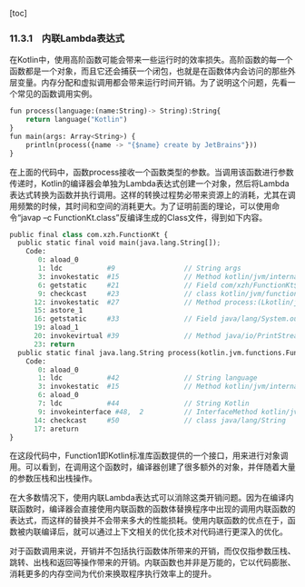 [toc]

### 11.3.1　内联Lambda表达式

在Kotlin中，使用高阶函数可能会带来一些运行时的效率损失。高阶函数的每一个函数都是一个对象，而且它还会捕获一个闭包，也就是在函数体内会访问的那些外层变量。内存分配和虚拟调用都会带来运行时间开销。为了说明这个问题，先看一个常见的函数调用实例。

```python
fun process(language:(name:String)-> String):String{
    return language("Kotlin")
}
fun main(args: Array<String>) {
    println(process({name -> "{$name} create by JetBrains"}))
}
```

在上面的代码中，函数process接收一个函数类型的参数。当调用该函数进行参数传递时，Kotlin的编译器会单独为Lambda表达式创建一个对象，然后将Lambda表达式转换为函数并执行调用。这样的转换过程势必带来资源上的消耗，尤其在调用频繁的时候，其时间和空间的消耗更大。为了证明前面的理论，可以使用命令“javap –c FunctionKt.class”反编译生成的Class文件，得到如下内容。

```python
public final class com.xzh.FunctionKt {
  public static final void main(java.lang.String[]);
    Code:
       0: aload_0
       1: ldc           #9                 // String args
       3: invokestatic  #15                // Method kotlin/jvm/internal/ Intrinsics.checkParameterIsNotNull:(Ljava/lang/Object;Ljava/lang/String;)V
       6: getstatic     #21                // Field com/xzh/FunctionKt$main$1. INSTANCE:Lcom/xzh/FunctionKt$main$1;
       9: checkcast     #23                // class kotlin/jvm/functions/ Function1
      12: invokestatic  #27                // Method process:(Lkotlin/jvm/ functions/Function1;)Ljava/lang/String;
      15: astore_1
      16: getstatic     #33                // Field java/lang/System.out:Ljava/ io/PrintStream;
      19: aload_1
      20: invokevirtual #39                // Method java/io/PrintStream.println: (Ljava/lang/Object;)V
      23: return
  public static final java.lang.String process(kotlin.jvm.functions.Function1<? super java.lang.String, java.lang.String>);
    Code:
       0: aload_0
       1: ldc           #42                // String language
       3: invokestatic  #15                // Method kotlin/jvm/internal/ Intrinsics.checkParameterIsNotNull:(Ljava/lang/Object;Ljava/lang/String;)V
       6: aload_0
       7: ldc           #44                // String Kotlin
       9: invokeinterface #48,  2          // InterfaceMethod kotlin/jvm/ functions/Function1.invoke:(Ljava/lang/Object;)Ljava/lang/Object;
      14: checkcast     #50                // class java/lang/String
      17: areturn
}
```

在这段代码中，Function1即Kotlin标准库函数提供的一个接口，用来进行对象调用。可以看到，在调用这个函数时，编译器创建了很多额外的对象，并伴随着大量的参数压栈和出栈操作。

在大多数情况下，使用内联Lambda表达式可以消除这类开销问题。因为在编译内联函数时，编译器会直接使用内联函数的函数体替换程序中出现的调用内联函数的表达式，而这样的替换并不会带来多大的性能损耗。使用内联函数的优点在于，函数被内联编译后，就可以通过上下文相关的优化技术对代码进行更深入的优化。

对于函数调用来说，开销并不包括执行函数体所带来的开销，而仅仅指参数压栈、跳转、出栈和返回等操作带来的开销。内联函数也并非是万能的，它以代码膨胀、消耗更多的内存空间为代价来换取程序执行效率上的提升。

